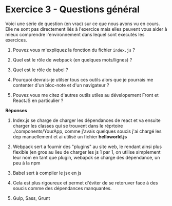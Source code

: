 # Exercice 3 - Questions général

Voici une série de question (en vrac) sur ce que nous avons vu en cours. Elle ne sont pas directement liés à l'exercice mais elles peuvent vous aider à mieux comprendre l'environnement dans lequel sont executés les exercices.

1. Pouvez vous m'expliquez la fonction du fichier `index.js` ?

2. Quel est le rôle de webpack (en quelques mots/lignes) ?

3. Quel est le rôle de babel ?

4. Pourquoi devrais-je utilser tous ces outils alors que je pourrais me contenter d'un bloc-note et d'un navigateur ?

5. Pouvez vous me citez d'autres outils utiles au dévelopement Front et ReactJS en particulier ?

**Réponses**

1. Index.js se charge de charger les dépendances de react et va ensuite charger les classes qui se trouvent dans le réprtoire ./components/YourApp, comme j'avais quelques soucis j'ai chargé les dep manuellement et ai utilisé un fichier **helloworld.js**

2. Webpack sert a fournir des "plugins" au site web, le rendant ainsi plus flexible (en gros au lieu de charger les js 1 par 1, on utilise simplement leur nom en tant que plugin, webapck se charge des dépendance, un peu à la npm

3. Babel sert à compiler le jsx en js

4. Cela est plus rigoureux et permet d'éviter de se retoruver face à des soucis comme des dépendances manquantes.

5. Gulp, Sass, Grunt 
